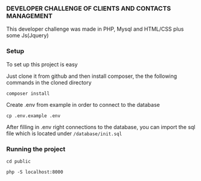 ### DEVELOPER CHALLENGE OF CLIENTS AND CONTACTS MANAGEMENT
This developer challenge was made in PHP, Mysql and HTML/CSS plus some Js(Jquery)

### Setup

To set up this project is easy

Just clone it from github and then install composer, the the following commands in the cloned directory

`composer install`

Create .env from example in order to connect to the database

`cp .env.example .env`

After filling in .env right connections to the database, you can import the sql file which is located under `/database/init.sql`


### Running the project


`cd public`


`php -S localhost:8000`
